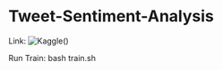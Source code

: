# Tweet-Sentiment-Analysis
Link: ![Kaggle](https://www.kaggle.com/competitions/tweet-sentiment-extraction/code?competitionId=16295&sortBy=scoreDescending)(<a>)

Run Train: bash train.sh
